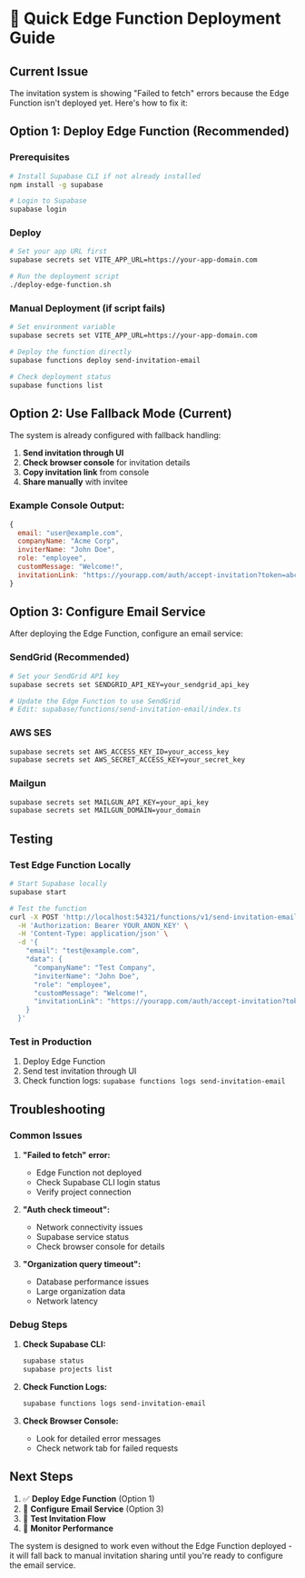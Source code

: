 # 🚀 Quick Edge Function Deployment Guide

## Current Issue
The invitation system is showing "Failed to fetch" errors because the Edge Function isn't deployed yet. Here's how to fix it:

## Option 1: Deploy Edge Function (Recommended)

### Prerequisites
```bash
# Install Supabase CLI if not already installed
npm install -g supabase

# Login to Supabase
supabase login
```

### Deploy
```bash
# Set your app URL first
supabase secrets set VITE_APP_URL=https://your-app-domain.com

# Run the deployment script
./deploy-edge-function.sh
```

### Manual Deployment (if script fails)
```bash
# Set environment variable
supabase secrets set VITE_APP_URL=https://your-app-domain.com

# Deploy the function directly
supabase functions deploy send-invitation-email

# Check deployment status
supabase functions list
```

## Option 2: Use Fallback Mode (Current)

The system is already configured with fallback handling:

1. **Send invitation through UI**
2. **Check browser console** for invitation details
3. **Copy invitation link** from console
4. **Share manually** with invitee

### Example Console Output:
```javascript
{
  email: "user@example.com",
  companyName: "Acme Corp",
  inviterName: "John Doe", 
  role: "employee",
  customMessage: "Welcome!",
  invitationLink: "https://yourapp.com/auth/accept-invitation?token=abc123"
}
```

## Option 3: Configure Email Service

After deploying the Edge Function, configure an email service:

### SendGrid (Recommended)
```bash
# Set your SendGrid API key
supabase secrets set SENDGRID_API_KEY=your_sendgrid_api_key

# Update the Edge Function to use SendGrid
# Edit: supabase/functions/send-invitation-email/index.ts
```

### AWS SES
```bash
supabase secrets set AWS_ACCESS_KEY_ID=your_access_key
supabase secrets set AWS_SECRET_ACCESS_KEY=your_secret_key
```

### Mailgun
```bash
supabase secrets set MAILGUN_API_KEY=your_api_key
supabase secrets set MAILGUN_DOMAIN=your_domain
```

## Testing

### Test Edge Function Locally
```bash
# Start Supabase locally
supabase start

# Test the function
curl -X POST 'http://localhost:54321/functions/v1/send-invitation-email' \
  -H 'Authorization: Bearer YOUR_ANON_KEY' \
  -H 'Content-Type: application/json' \
  -d '{
    "email": "test@example.com",
    "data": {
      "companyName": "Test Company",
      "inviterName": "John Doe",
      "role": "employee",
      "customMessage": "Welcome!",
      "invitationLink": "https://yourapp.com/auth/accept-invitation?token=test123"
    }
  }'
```

### Test in Production
1. Deploy Edge Function
2. Send test invitation through UI
3. Check function logs: `supabase functions logs send-invitation-email`

## Troubleshooting

### Common Issues

1. **"Failed to fetch" error:**
   - Edge Function not deployed
   - Check Supabase CLI login status
   - Verify project connection

2. **"Auth check timeout":**
   - Network connectivity issues
   - Supabase service status
   - Check browser console for details

3. **"Organization query timeout":**
   - Database performance issues
   - Large organization data
   - Network latency

### Debug Steps

1. **Check Supabase CLI:**
   ```bash
   supabase status
   supabase projects list
   ```

2. **Check Function Logs:**
   ```bash
   supabase functions logs send-invitation-email
   ```

3. **Check Browser Console:**
   - Look for detailed error messages
   - Check network tab for failed requests

## Next Steps

1. ✅ **Deploy Edge Function** (Option 1)
2. 🔄 **Configure Email Service** (Option 3)
3. 🔄 **Test Invitation Flow**
4. 🔄 **Monitor Performance**

The system is designed to work even without the Edge Function deployed - it will fall back to manual invitation sharing until you're ready to configure the email service.
